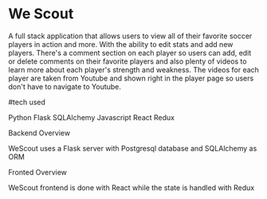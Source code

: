 # We Scout 

A full stack application that allows users to view all of their favorite soccer players in action and more.  With the ability to edit stats and add new players.  There's a comment section on each player so users can add, edit or delete comments on their favorite players and also plenty of videos to learn more about each player's strength and weakness.  The videos for each player are taken from Youtube and shown right in the player page so users don't have to navigate to Youtube.


#tech used

Python
Flask
SQLAlchemy
Javascript
React
Redux  

Backend Overview

WeScout uses a Flask server with Postgresql database and SQLAlchemy as ORM

Fronted Overview

WeScout frontend is done with React while the state is handled with Redux



